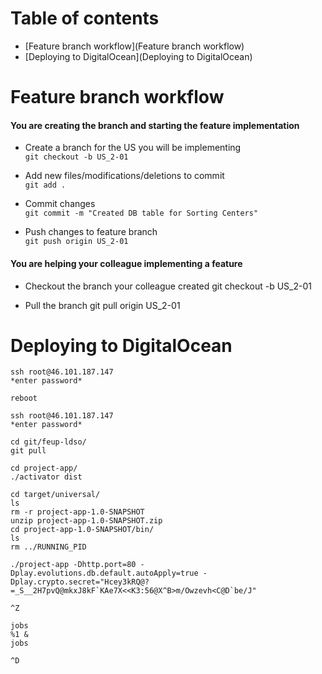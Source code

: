# Table of contents

- [Feature branch workflow](Feature branch workflow)
- [Deploying to DigitalOcean](Deploying to DigitalOcean)


# Feature branch workflow

#### You are creating the branch and starting the feature implementation

- Create a branch for the US you will be implementing  
`git checkout -b US_2-01`

- Add new files/modifications/deletions to commit  
`git add .`

- Commit changes  
`git commit -m "Created DB table for Sorting Centers"`

- Push changes to feature branch  
`git push origin US_2-01`


#### You are helping your colleague implementing a feature

- Checkout the branch your colleague created
git checkout -b US_2-01

- Pull the branch
git pull origin US_2-01


# Deploying to DigitalOcean

```
ssh root@46.101.187.147
*enter password*

reboot

ssh root@46.101.187.147
*enter password*

cd git/feup-ldso/
git pull

cd project-app/
./activator dist

cd target/universal/
ls
rm -r project-app-1.0-SNAPSHOT
unzip project-app-1.0-SNAPSHOT.zip
cd project-app-1.0-SNAPSHOT/bin/
ls
rm ../RUNNING_PID

./project-app -Dhttp.port=80 -Dplay.evolutions.db.default.autoApply=true -Dplay.crypto.secret="Hcey3kRQ@?=_S__2H7pvQ@mkxJ8kF`KAe7X<<K3:56@X^B>m/Owzevh<C@D`be/J"

^Z

jobs
%1 &
jobs

^D
```
